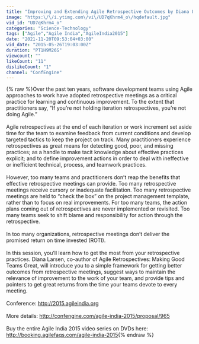 ```yaml
---
title: "Improving and Extending Agile Retrospective Outcomes by Diana Larsen"
image: "https:\/\/i.ytimg.com\/vi\/UD7qKhrm4_o\/hqdefault.jpg"
vid_id: "UD7qKhrm4_o"
categories: "Science-Technology"
tags: ["Agile","Agile India","AgileIndia2015"]
date: "2021-11-20T09:53:04+03:00"
vid_date: "2015-05-26T19:03:00Z"
duration: "PT1H9M26S"
viewcount: ""
likeCount: "11"
dislikeCount: "1"
channel: "ConfEngine"
---
```

{% raw %}Over the past ten years, software development teams using Agile approaches to work have adopted retrospective meetings as a critical practice for learning and continuous improvement. To the extent that practitioners say, “If you’re not holding iteration retrospectives, you’re not doing Agile.”<br /><br /> Agile retrospectives at the end of each iteration or work increment set aside time for the team to examine feedback from current conditions and develop targeted tactics to keep the project on track. Many practitioners experience retrospectives as great means for detecting good, poor, and missing practices; as a handle to make tacit knowledge about effective practices explicit; and to define improvement actions in order to deal with ineffective or inefficient technical, process, and teamwork practices.<br /><br />However, too many teams and practitioners don’t reap the benefits that effective retrospective meetings can provide. Too many retrospective meetings receive cursory or inadequate facilitation. Too many retrospective meetings are held to  “check the box” on the project management template, rather than to focus on real improvements. For too many teams, the action plans coming out of retrospectives are never implemented or revisited. Too many teams seek to shift blame and responsibility for action through the retrospective.<br /><br />In too many organizations, retrospective meetings don’t deliver the promised return on time invested (ROTI).<br /><br />In this session, you’ll learn how to get the most from your retrospective practices. Diana Larsen, co-author of Agile Retrospectives: Making Good Teams Great, will introduce you to a simple framework for getting better outcomes from retrospective meetings, suggest ways to maintain the relevance of improvement to the work of your team, and provide tips and pointers to get great returns from the time your teams devote to every meeting. <br /><br />Conference: <a rel="nofollow" target="blank" href="http://2015.agileindia.org">http://2015.agileindia.org</a><br /><br />More details: <a rel="nofollow" target="blank" href="http://confengine.com/agile-india-2015/proposal/965">http://confengine.com/agile-india-2015/proposal/965</a><br /><br />Buy the entire Agile India 2015 video series on DVDs here: <a rel="nofollow" target="blank" href="http://booking.agilefaqs.com/agile-india-2015">http://booking.agilefaqs.com/agile-india-2015</a>{% endraw %}

